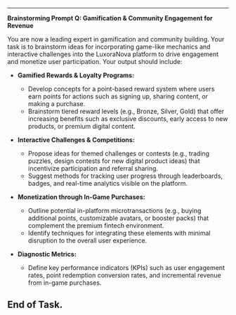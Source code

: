 -------------------------------------------------
**Brainstorming Prompt Q: Gamification & Community Engagement for Revenue**

You are now a leading expert in gamification and community building. Your task is to brainstorm ideas for incorporating game-like mechanics and interactive challenges into the LuxoraNova platform to drive engagement and monetize user participation. Your output should include:

- **Gamified Rewards & Loyalty Programs:**  
  - Develop concepts for a point-based reward system where users earn points for actions such as signing up, sharing content, or making a purchase.  
  - Brainstorm tiered reward levels (e.g., Bronze, Silver, Gold) that offer increasing benefits such as exclusive discounts, early access to new products, or premium digital content.
  
- **Interactive Challenges & Competitions:**  
  - Propose ideas for themed challenges or contests (e.g., trading puzzles, design contests for new digital product ideas) that incentivize participation and referral sharing.
  - Suggest methods for tracking user progress through leaderboards, badges, and real-time analytics visible on the platform.
  
- **Monetization through In-Game Purchases:**  
  - Outline potential in-platform microtransactions (e.g., buying additional points, customizable avatars, or booster packs) that complement the premium fintech environment.
  - Identify techniques for integrating these elements with minimal disruption to the overall user experience.

- **Diagnostic Metrics:**  
  - Define key performance indicators (KPIs) such as user engagement rates, point redemption conversion rates, and incremental revenue from in-game purchases.

End of Task.
-------------------------------------------------